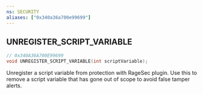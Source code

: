 ```yaml
---
ns: SECURITY
aliases: ["0x340a36a700e99699"]
---
```

## UNREGISTER_SCRIPT_VARIABLE

```c
// 0x340A36A700E99699
void UNREGISTER_SCRIPT_VARIABLE(int scriptVariable);
```

Unregister a script variable from protection with RageSec plugin. Use this to remove a script variable that has gone out of scope to avoid false tamper alerts.

